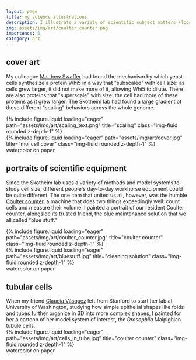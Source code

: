 ```yaml
---
layout: page
title: my science illustrations
description: I illustrate a variety of scientific subject matters (loosely defined), mostly using watercolor. here are some examples.
img: assets/img/art/coulter_counter.png
importance: 6
category: art
---
```


## cover art

My colleague <a href="https://swafferlab.co.uk/">Matthew Swaffer</a> had found the mechanism by which yeast
cells synthesize a protein Whi5 in a way that "subscaled" with cell size: as cells grew larger, it did not make more of it, allowing Whi5 to dilute. There are also proteins that "superscale" with size: the cell had more of these proteins as it grew larger. The Skotheim lab had found a large gradient of these different "scaling" behaviors across the whole genome.

<div class="row">
    <div class="col-sm mt-3 mt-md-0">
        {% include figure.liquid loading="eager" path="assets/img/art/scaling_text.png" title="scaling" class="img-fluid rounded z-depth-1" %}
    </div>
    <div class="col-sm mt-3 mt-md-0">
        {% include figure.liquid loading="eager" path="assets/img/art/cover.jpg" title="mol cell cover" class="img-fluid rounded z-depth-1" %}
    </div>
</div>
<div class="caption"> watercolor on paper </div>


## portraits of scientific equipment

Since the Skotheim lab uses a variety of methods and model systems to study cell size,
different people's day-to-day workhorse equipment could be quite different. The one
item that united us all, however, was the humble
<a href="https://en.wikipedia.org/wiki/Coulter_counter">Coulter counter</a>, a machine
that does two things exceedingly well: count cells and measure their volume. I painted
a portrait of our resident Coulter counter, alongside its trusted friend, the blue
maintenance solution that we all called "blue stuff."

<div class="row">
    <div class="col-sm-6 mt-3 mt-md-0">
        {% include figure.liquid loading="eager" path="assets/img/art/coulter_counter.jpg" title="coulter counter" class="img-fluid rounded z-depth-1" %}
    </div>
    <div class="col-sm-4 mt-3 mt-md-0">
        {% include figure.liquid loading="eager" path="assets/img/art/bluestuff.jpg" title="cleaning solution" class="img-fluid rounded z-depth-1" %}
    </div>
</div>
<div class="caption"> watercolor on paper </div>


## tubular cells

<div class="row">
  <div class="col-sm-4 mt-3 mt-md-0">
      When my friend <a href="https://sites.uw.edu/vasquezlab/">Claudia Vásquez</a> left from Stanford
      to start her lab at University of Washington, studying how simple epithelial shapes like
      folds and tubes further organize in 3D into more complex shapes, I painted for her a cartoon of her
      model system of interest, the <i>Drosophlia</i> Malpighian tubule cells.
  </div>
    <div class="col-sm-6 mt-3 mt-md-0">
        {% include figure.liquid loading="eager" path="assets/img/art/cells_in_tube.jpg" title="coulter counter" class="img-fluid rounded z-depth-1" %}
    </div>
</div>
<div class="caption"> watercolor on paper </div>
